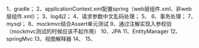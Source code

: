 1、gradle；
2、applicationContext.xml配置spring（web层组件.xml、非web层组件.xml）；
3、log4j2；
4、请求参数中文乱码处理；
5、
6、事务处理；
7、mysql；
8、mockmvc结合Assert单元测试
9、通过注解实现入参校验（mockmvc测试的时候应该不起作用）
10、JPA
11、EntityManager
12、springMvc
13、视图解释器
14、
15、



